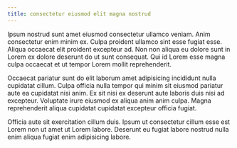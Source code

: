 ```yaml
---
title: consectetur eiusmod elit magna nostrud
---
```


Ipsum nostrud sunt amet eiusmod consectetur ullamco veniam. Anim consectetur enim minim ex. Culpa proident ullamco sint esse fugiat esse. Aliqua occaecat elit proident excepteur ad. Non non aliqua eu dolore sunt in Lorem ex dolore deserunt do ut sunt consequat. Qui id Lorem esse magna culpa occaecat et ut tempor Lorem mollit reprehenderit.

Occaecat pariatur sunt do elit laborum amet adipisicing incididunt nulla cupidatat cillum. Culpa officia nulla tempor qui minim sit eiusmod pariatur aute ea cupidatat nisi anim. Ex sit nisi ex deserunt aute laboris duis nisi ad excepteur. Voluptate irure eiusmod ex aliqua anim anim culpa. Magna reprehenderit aliqua cupidatat cupidatat excepteur officia fugiat.

Officia aute sit exercitation cillum duis. Ipsum ut consectetur cillum esse est Lorem non ut amet ut Lorem labore. Deserunt eu fugiat labore nostrud nulla enim aliqua fugiat enim adipisicing labore.